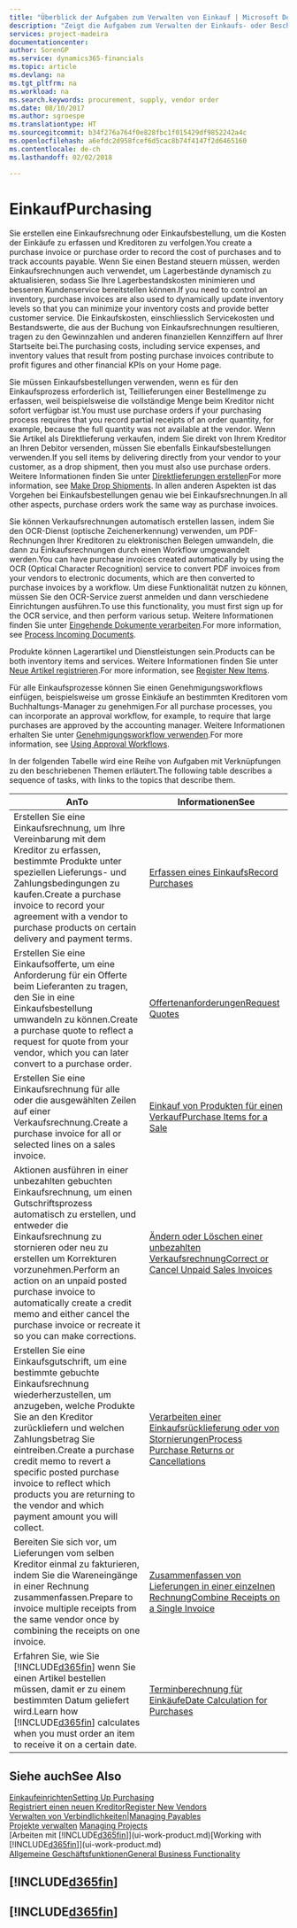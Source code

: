 ```yaml
---
title: "Überblick der Aufgaben zum Verwalten von Einkauf | Microsoft Docs"
description: "Zeigt die Aufgaben zum Verwalten der Einkaufs- oder Beschaffungsvorgänge, einschliesslich das Vorgehen bei Einkaufsrechnungen und Bestellungen."
services: project-madeira
documentationcenter: 
author: SorenGP
ms.service: dynamics365-financials
ms.topic: article
ms.devlang: na
ms.tgt_pltfrm: na
ms.workload: na
ms.search.keywords: procurement, supply, vendor order
ms.date: 08/10/2017
ms.author: sgroespe
ms.translationtype: HT
ms.sourcegitcommit: b34f276a764f0e828fbc1f015429df9852242a4c
ms.openlocfilehash: a6efdc2d958fcef6d5cac8b74f4147f2d6465160
ms.contentlocale: de-ch
ms.lasthandoff: 02/02/2018

---
```

# <a name="purchasing"></a><span data-ttu-id="7851f-103">Einkauf</span><span class="sxs-lookup"><span data-stu-id="7851f-103">Purchasing</span></span>
<span data-ttu-id="7851f-104">Sie erstellen eine Einkaufsrechnung oder Einkaufsbestellung, um die Kosten der Einkäufe zu erfassen und Kreditoren zu verfolgen.</span><span class="sxs-lookup"><span data-stu-id="7851f-104">You create a purchase invoice or purchase order to record the cost of purchases and to track accounts payable.</span></span> <span data-ttu-id="7851f-105">Wenn Sie einen Bestand steuern müssen, werden Einkaufsrechnungen auch verwendet, um Lagerbestände dynamisch zu aktualisieren, sodass Sie Ihre Lagerbestandskosten minimieren und besseren Kundenservice bereitstellen können.</span><span class="sxs-lookup"><span data-stu-id="7851f-105">If you need to control an inventory, purchase invoices are also used to dynamically update inventory levels so that you can minimize your inventory costs and provide better customer service.</span></span> <span data-ttu-id="7851f-106">Die Einkaufskosten, einschliesslich Servicekosten und Bestandswerte, die aus der Buchung von Einkaufsrechnungen resultieren, tragen zu den Gewinnzahlen und anderen finanziellen Kennziffern auf Ihrer Startseite bei.</span><span class="sxs-lookup"><span data-stu-id="7851f-106">The purchasing costs, including service expenses, and inventory values that result from posting purchase invoices contribute to profit figures and other financial KPIs on your Home page.</span></span>

<span data-ttu-id="7851f-107">Sie müssen Einkaufsbestellungen verwenden, wenn es für den Einkaufsprozess erforderlich ist, Teillieferungen einer Bestellmenge zu erfassen, weil beispielsweise die vollständige Menge beim Kreditor nicht sofort verfügbar ist.</span><span class="sxs-lookup"><span data-stu-id="7851f-107">You must use purchase orders if your purchasing process requires that you record partial receipts of an order quantity, for example, because the full quantity was not available at the vendor.</span></span> <span data-ttu-id="7851f-108">Wenn Sie Artikel als Direktlieferung verkaufen, indem Sie direkt von Ihrem Kreditor an Ihren Debitor versenden, müssen Sie ebenfalls Einkaufsbestellungen verwenden.</span><span class="sxs-lookup"><span data-stu-id="7851f-108">If you sell items by delivering directly from your vendor to your customer, as a drop shipment, then you must also use purchase orders.</span></span> <span data-ttu-id="7851f-109">Weitere Informationen finden Sie unter [Direktlieferungen erstellen](sales-how-drop-shipment.md)</span><span class="sxs-lookup"><span data-stu-id="7851f-109">For more information, see [Make Drop Shipments](sales-how-drop-shipment.md).</span></span> <span data-ttu-id="7851f-110">In allen anderen Aspekten ist das Vorgehen bei Einkaufsbestellungen genau wie bei Einkaufsrechnungen.</span><span class="sxs-lookup"><span data-stu-id="7851f-110">In all other aspects, purchase orders work the same way as purchase invoices.</span></span>

<span data-ttu-id="7851f-111">Sie können Verkaufsrechnungen automatisch erstellen lassen, indem Sie den OCR-Dienst (optische Zeichenerkennung) verwenden, um PDF-Rechnungen Ihrer Kreditoren zu elektronischen Belegen umwandeln, die dann zu Einkaufsrechnungen durch einen Workflow umgewandelt werden.</span><span class="sxs-lookup"><span data-stu-id="7851f-111">You can have purchase invoices created automatically by using the OCR (Optical Character Recognition) service to convert PDF invoices from your vendors to electronic documents, which are then converted to purchase invoices by a workflow.</span></span> <span data-ttu-id="7851f-112">Um diese Funktionalität nutzen zu können, müssen Sie den OCR-Service zuerst anmelden und dann verschiedene Einrichtungen ausführen.</span><span class="sxs-lookup"><span data-stu-id="7851f-112">To use this functionality, you must first sign up for the OCR service, and then perform various setup.</span></span> <span data-ttu-id="7851f-113">Weitere Informationen finden Sie unter [Eingehende Dokumente verarbeiten](across-process-income-documents.md).</span><span class="sxs-lookup"><span data-stu-id="7851f-113">For more information, see [Process Incoming Documents](across-process-income-documents.md).</span></span>      

<span data-ttu-id="7851f-114">Produkte können Lagerartikel und Dienstleistungen sein.</span><span class="sxs-lookup"><span data-stu-id="7851f-114">Products can be both inventory items and services.</span></span> <span data-ttu-id="7851f-115">Weitere Informationen finden Sie unter [Neue Artikel registrieren](inventory-how-register-new-items.md).</span><span class="sxs-lookup"><span data-stu-id="7851f-115">For more information, see [Register New Items](inventory-how-register-new-items.md).</span></span>

<span data-ttu-id="7851f-116">Für alle Einkaufsprozesse können Sie einen Genehmigungsworkflows einfügen, beispielsweise um grosse Einkäufe an bestimmten Kreditoren vom Buchhaltungs-Manager zu genehmigen.</span><span class="sxs-lookup"><span data-stu-id="7851f-116">For all purchase processes, you can incorporate an approval workflow, for example, to require that large purchases are approved by the accounting manager.</span></span> <span data-ttu-id="7851f-117">Weitere Informationen erhalten Sie unter [Genehmigungsworkflow verwenden](across-how-use-approval-workflows.md).</span><span class="sxs-lookup"><span data-stu-id="7851f-117">For more information, see [Using Approval Workflows](across-how-use-approval-workflows.md).</span></span>

<span data-ttu-id="7851f-118">In der folgenden Tabelle wird eine Reihe von Aufgaben mit Verknüpfungen zu den beschriebenen Themen erläutert.</span><span class="sxs-lookup"><span data-stu-id="7851f-118">The following table describes a sequence of tasks, with links to the topics that describe them.</span></span>

| <span data-ttu-id="7851f-119">An</span><span class="sxs-lookup"><span data-stu-id="7851f-119">To</span></span> | <span data-ttu-id="7851f-120">Informationen</span><span class="sxs-lookup"><span data-stu-id="7851f-120">See</span></span> |
| --- | --- |
| <span data-ttu-id="7851f-121">Erstellen Sie eine Einkaufsrechnung, um Ihre Vereinbarung mit dem Kreditor zu erfassen, bestimmte Produkte unter speziellen Lieferungs- und Zahlungsbedingungen zu kaufen.</span><span class="sxs-lookup"><span data-stu-id="7851f-121">Create a purchase invoice to record your agreement with a vendor to purchase products on certain delivery and payment terms.</span></span> |[<span data-ttu-id="7851f-122">Erfassen eines Einkaufs</span><span class="sxs-lookup"><span data-stu-id="7851f-122">Record Purchases</span></span>](purchasing-how-record-purchases.md) |
|<span data-ttu-id="7851f-123">Erstellen Sie eine Einkaufsofferte, um eine Anforderung für ein Offerte beim Lieferanten zu tragen, den Sie in eine Einkaufsbestellung umwandeln zu können.</span><span class="sxs-lookup"><span data-stu-id="7851f-123">Create a purchase quote to reflect a request for quote from your vendor, which you can later convert to a purchase order.</span></span>|[<span data-ttu-id="7851f-124">Offertenanforderungen</span><span class="sxs-lookup"><span data-stu-id="7851f-124">Request Quotes</span></span>](purchasing-how-request-quotes.md)|
| <span data-ttu-id="7851f-125">Erstellen Sie eine Einkaufsrechnung für alle oder die ausgewählten Zeilen auf einer Verkaufsrechnung.</span><span class="sxs-lookup"><span data-stu-id="7851f-125">Create a purchase invoice for all or selected lines on a sales invoice.</span></span> |[<span data-ttu-id="7851f-126">Einkauf von Produkten für einen Verkauf</span><span class="sxs-lookup"><span data-stu-id="7851f-126">Purchase Items for a Sale</span></span>](purchasing-how-purchase-products-sale.md) |
| <span data-ttu-id="7851f-127">Aktionen ausführen in einer unbezahlten gebuchten Einkaufsrechnung, um einen Gutschriftsprozess automatisch zu erstellen, und entweder die Einkaufsrechnung zu stornieren oder neu zu erstellen um Korrekturen vorzunehmen.</span><span class="sxs-lookup"><span data-stu-id="7851f-127">Perform an action on an unpaid posted purchase invoice to automatically create a credit memo and either cancel the purchase invoice or recreate it so you can make corrections.</span></span> |[<span data-ttu-id="7851f-128">Ändern oder Löschen einer unbezahlten Verkaufsrechnung</span><span class="sxs-lookup"><span data-stu-id="7851f-128">Correct or Cancel Unpaid Sales Invoices</span></span>](purchasing-how-correct-cancel-unpaid-purchase-invoices.md) |
| <span data-ttu-id="7851f-129">Erstellen Sie eine Einkaufsgutschrift, um eine bestimmte gebuchte Einkaufsrechnung wiederherzustellen, um anzugeben, welche Produkte Sie an den Kreditor zurückliefern und welchen Zahlungsbetrag Sie eintreiben.</span><span class="sxs-lookup"><span data-stu-id="7851f-129">Create a purchase credit memo to revert a specific posted purchase invoice to reflect which products you are returning to the vendor and which payment amount you will collect.</span></span> |[<span data-ttu-id="7851f-130">Verarbeiten einer Einkaufsrücklieferung oder von Stornierungen</span><span class="sxs-lookup"><span data-stu-id="7851f-130">Process Purchase Returns or Cancellations</span></span>](purchasing-how-register-new-vendors.md) |
|<span data-ttu-id="7851f-131">Bereiten Sie sich vor, um Lieferungen vom selben Kreditor einmal zu fakturieren, indem Sie die Wareneingänge in einer Rechnung zusammenfassen.</span><span class="sxs-lookup"><span data-stu-id="7851f-131">Prepare to invoice multiple receipts from the same vendor once by combining the receipts on one invoice.</span></span>|[<span data-ttu-id="7851f-132">Zusammenfassen von Lieferungen in einer einzelnen Rechnung</span><span class="sxs-lookup"><span data-stu-id="7851f-132">Combine Receipts on a Single Invoice</span></span>](purchasing-how-to-combine-receipts.md)|
| <span data-ttu-id="7851f-133">Erfahren Sie, wie Sie [!INCLUDE[d365fin](includes/d365fin_md.md)] wenn Sie einen Artikel bestellen müssen, damit er zu einem bestimmten Datum geliefert wird.</span><span class="sxs-lookup"><span data-stu-id="7851f-133">Learn how [!INCLUDE[d365fin](includes/d365fin_md.md)] calculates when you must order an item to receive it on a certain date.</span></span>|[<span data-ttu-id="7851f-134">Terminberechnung für Einkäufe</span><span class="sxs-lookup"><span data-stu-id="7851f-134">Date Calculation for Purchases</span></span>](purchasing-date-calculation-for-purchases.md)|

## <a name="see-also"></a><span data-ttu-id="7851f-135">Siehe auch</span><span class="sxs-lookup"><span data-stu-id="7851f-135">See Also</span></span>
[<span data-ttu-id="7851f-136">Einkaufeinrichten</span><span class="sxs-lookup"><span data-stu-id="7851f-136">Setting Up Purchasing</span></span>](purchasing-setup-purchasing.md)  
[<span data-ttu-id="7851f-137">Registriert einen neuen Kreditor</span><span class="sxs-lookup"><span data-stu-id="7851f-137">Register New Vendors</span></span>](purchasing-how-register-new-vendors.md)  
[<span data-ttu-id="7851f-138">Verwalten von Verbindlichkeiten|</span><span class="sxs-lookup"><span data-stu-id="7851f-138">Managing Payables</span></span>](payables-manage-payables.md)  
<span data-ttu-id="7851f-139">[Projekte verwalten](projects-manage-projects.md)  </span><span class="sxs-lookup"><span data-stu-id="7851f-139">[Managing Projects](projects-manage-projects.md)  </span></span>  
<span data-ttu-id="7851f-140">[Arbeiten mit [!INCLUDE[d365fin](includes/d365fin_md.md)]](ui-work-product.md)</span><span class="sxs-lookup"><span data-stu-id="7851f-140">[Working with [!INCLUDE[d365fin](includes/d365fin_md.md)]](ui-work-product.md)</span></span>  
[<span data-ttu-id="7851f-141">Allgemeine Geschäftsfunktionen</span><span class="sxs-lookup"><span data-stu-id="7851f-141">General Business Functionality</span></span>](ui-across-business-areas.md)

## [!INCLUDE[d365fin](includes/free_trial_md.md)]  
## [!INCLUDE[d365fin](includes/training_link_md.md)]

